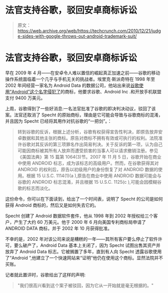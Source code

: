 # 法官支持谷歌，驳回安卓商标诉讼

> 原文：<https://web.archive.org/web/https://techcrunch.com/2010/12/21/judge-sides-with-google-throws-out-android-trademark-suit/>

# 法官支持谷歌，驳回安卓商标诉讼

早在 2009 年 4 月——在安卓令人难以置信的崛起真正加速之前——谷歌的移动操作系统面临着一个几乎与手机无关的挑战者。埃里克·斯派奇特在 1998 年至 2002 年间经营一家名为 Android Data 的数据公司，他站出来说[谷歌使用“Android”这个名字侵犯了](https://web.archive.org/web/20230327221003/https://techcrunch.com/2009/04/30/should-google-be-paranoid-about-losing-the-android-name/)的商标，他要求谷歌、Android Inc .和开放手机联盟支付 9400 万美元。

上周，谷歌得到了一些好消息:一名法官批准了谷歌的即决判决动议，驳回了该案。法官还取消了 Specht 的原始商标，理由是它可能会导致与谷歌商标的混淆，并且因为 Specht 已经将其用作对抗谷歌的“一把剑”。：

> 转到谷歌的反诉，根据上述分析，谷歌有权获得宣告性判决，即原告放弃安卓数据和其他主张的商标。原告对商标不拥有有效或可执行的权利。法院准许谷歌对其反诉的第三项罪名作出简易判决。关于反诉的第一项，认为自己可能因商标被其所有人放弃而遭受损害的当事人可以请求撤销注册。参见《美国法典》第 15 篇第 1064(3)节。2007 年 11 月 5 日，谷歌开始在商业中使用 ANDROID 标志，成为该标志的高级用户。然而，在谷歌获得其对 ANDROID 的权利后，原告以初级用户的身份恢复了对 ANDROID 数据的使用。根据 15 U.S.C. 1114(1)(a ),原告在商业中使用 ANDROID 数据可能会与谷歌的 ANDROID 标志混淆，并且根据 15 U.S.C. 1125(c ),可能会因模糊谷歌的标志而淡化。

这份命令，你可以在下面读到，给出了一个时间表，说明了 Specht 的公司是如何获得 Android 商标的，然后又是如何失去它的。

Specht 创建了 Android 数据软件套件，他从 1998 年到 2002 年授权给三个客户，产生了大约 60 万美元。他于 2000 年 6 月向美国专利商标局申请了 ANDROID DATA 商标，并于 2002 年 10 月获得批准。

不幸的是，2002 年对该公司来说是糟糕的一年——其所有客户要么停止了软件许可，要么破产了，Android Data 基本上关闭了，因为 Specht 试图出售其资产并放弃了 Android Data 标志。它被搁置了多年，直到有人向 Specht 透露谷歌使用了“Android ”,他建立了一个快速网站来“证明”他仍在使用这个商标。显然法院并不买账。

记者就此置评时，谷歌给出了这样的声明:

> "我们很高兴看到这个案子被驳回，因为它从一开始就是毫无根据的。"